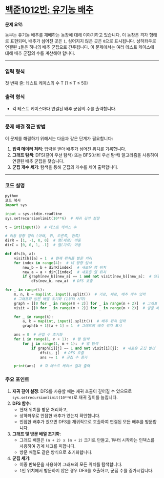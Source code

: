 # [백준1012번: 유기농 배추](https://www.acmicpc.net/problem/1012)
**문제 요약**:

농부는 유기농 배추를 재배하는 농장에 대해 이야기하고 있습니다. 이 농장은 격자 형태로 표현되며, 배추가 심어진 곳은 `1`, 심어지지 않은 곳은 `0`으로 표시됩니다. 상하좌우로 연결된 `1`들은 하나의 배추 군집으로 간주됩니다. 이 문제에서는 여러 테스트 케이스에 대해 배추 군집의 수를 계산해야 합니다.

---

### 입력 형식

첫 번째 줄: 테스트 케이스의 수 T (1 ≤ T ≤ 50)

### 출력 형식

- 각 테스트 케이스마다 연결된 배추 군집의 수를 출력합니다.

---

### 문제 해결 접근 방법

이 문제를 해결하기 위해서는 다음과 같은 단계가 필요합니다:

1. **입력 데이터 처리**: 입력을 받아 배추가 심어진 위치를 기록합니다.
2. **그래프 탐색**: DFS(깊이 우선 탐색) 또는 BFS(너비 우선 탐색) 알고리즘을 사용하여 연결된 배추 군집을 찾습니다.
3. **군집 개수 세기**: 탐색을 통해 군집의 개수를 세어 출력합니다.

---

### 코드 설명

```python
python
코드 복사
import sys

input = sys.stdin.readline
sys.setrecursionlimit(10**6)  # 재귀 깊이 설정

t = int(input())  # 테스트 케이스 수

# 이동 방향 정의 (아래, 위, 오른쪽, 왼쪽)
dirR = [1, -1, 0, 0]  # 행(세로) 이동
dirC = [0, 0, 1, -1]  # 열(가로) 이동

def dfs(b, a):
    visit[b][a] = 1  # 현재 위치를 방문 처리
    for index in range(4):  # 네 방향 탐색
        new_b = b + dirR[index]  # 새로운 행 위치
        new_a = a + dirC[index]  # 새로운 열 위치
        if graph[new_b][new_a] == 1 and not visit[new_b][new_a]:  # 연결된 배추가 있는지 확인
            dfs(new_b, new_a)  # DFS 호출

for _ in range(t):
    m, n, k = map(int, input().split())  # 가로, 세로, 배추 개수 입력
    # 그래프와 방문 배열 초기화 (1부터 시작)
    graph = [[0 for _ in range(m + 2)] for _ in range(n + 2)]  # 그래프 초기화
    visit = [[0 for _ in range(m + 2)] for _ in range(n + 2)]  # 방문 배열 초기화

    for _ in range(k):
        a, b = map(int, input().split())  # 배추 위치 입력
        graph[b + 1][a + 1] = 1  # 그래프에 배추 위치 표시

    ans = 0  # 군집 수 초기화
    for i in range(1, n + 1):  # 행 탐색
        for j in range(1, m + 1):  # 열 탐색
            if graph[i][j] == 1 and not visit[i][j]:  # 새로운 군집 발견
                dfs(i, j)  # DFS 호출
                ans += 1  # 군집 수 증가

    print(ans)  # 각 테스트 케이스 결과 출력

```

### 주요 포인트

1. **재귀 깊이 설정**: DFS를 사용할 때는 재귀 호출이 깊어질 수 있으므로 `sys.setrecursionlimit(10**6)`로 재귀 깊이를 늘립니다.
2. **DFS 함수**:
    - 현재 위치를 방문 처리하고,
    - 상하좌우로 인접한 배추가 있는지 확인합니다.
    - 인접한 배추가 있으면 DFS를 재귀적으로 호출하여 연결된 모든 배추를 방문합니다.
3. **그래프 및 방문 배열 초기화**:
    - 그래프 배열은 `(n + 2) x (m + 2)` 크기로 만들고, 1부터 시작하는 인덱스를 사용하여 경계 체크를 피합니다.
    - 방문 배열도 같은 방식으로 초기화합니다.
4. **군집 세기**:
    - 이중 반복문을 사용하여 그래프의 모든 위치를 탐색합니다.
    - `1`인 위치에서 방문하지 않은 경우 DFS를 호출하고, 군집 수를 증가시킵니다.
